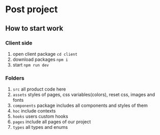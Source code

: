# Post project

## How to start work

### Client side

1) open client package ```cd client```
2) download packages ```npm i```
3) start ```npm run dev```

### Folders

1) `src` all product code here
2) `assets` styles of pages, css variables(colors), reset css, images and fonts
3) `components` package includes all components and styles of them
4) `hoc` include contexts
5) `hooks` users custom hooks
6) `pages` include all pages of our project
7) `types` all types and enums 